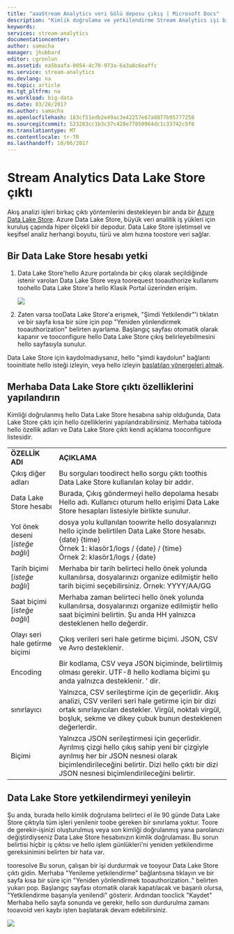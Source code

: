 ```yaml
---
title: "aaaStream Analytics veri Gölü deposu çıkış | Microsoft Docs"
description: "Kimlik doğrulama ve yetkilendirme Stream Analytics işi bir Azure Data Lake Store'da ve yapılandırma"
keywords: 
services: stream-analytics
documentationcenter: 
author: samacha
manager: jhubbard
editor: cgronlun
ms.assetid: ea5baafa-0054-4c70-973a-6a3a8c6eaffc
ms.service: stream-analytics
ms.devlang: na
ms.topic: article
ms.tgt_pltfrm: na
ms.workload: big-data
ms.date: 03/28/2017
ms.author: samacha
ms.openlocfilehash: 183cf51edb2e49ac3e42257e67a8077b95777258
ms.sourcegitcommit: 523283cc1b3c37c428e77850964dc1c33742c5f0
ms.translationtype: MT
ms.contentlocale: tr-TR
ms.lasthandoff: 10/06/2017
---
```

# <a name="stream-analytics-data-lake-store-output"></a>Stream Analytics Data Lake Store çıktı
Akış analizi işleri birkaç çıktı yöntemlerini destekleyen bir anda bir [Azure Data Lake Store](https://azure.microsoft.com/services/data-lake-store/). Azure Data Lake Store, büyük veri analitik iş yükleri için kuruluş çapında hiper ölçekli bir depodur. Data Lake Store işletimsel ve keşifsel analiz herhangi boyutu, türü ve alım hızına toostore veri sağlar.

## <a name="authorize-a-data-lake-store-account"></a>Bir Data Lake Store hesabı yetki
1. Data Lake Store'hello Azure portalında bir çıkış olarak seçildiğinde istenir varolan Data Lake Store veya toorequest tooauthorize kullanımı toohello Data Lake Store'a hello Klasik Portal üzerinden erişim.
   
   ![](media/stream-analytics-data-lake-output/stream-analytics-data-lake-output-authorization.png)  
   
2. Zaten varsa tooData Lake Store'a erişmek, "Şimdi Yetkilendir"'i tıklatın ve bir sayfa kısa bir süre için pop "Yeniden yönlendirmek tooauthorization" belirten ayarlama. Başlangıç sayfası otomatik olarak kapanır ve tooconfigure hello Data Lake Store çıkış belirleyebilmesini hello sayfasıyla sunulur.

Data Lake Store için kaydolmadıysanız, hello "şimdi kaydolun" bağlantı tooinitiate hello isteği izleyin, veya hello izleyin [başlatılan yönergeleri almak](../data-lake-store/data-lake-store-get-started-portal.md).

## <a name="configure-hello-data-lake-store-output-properties"></a>Merhaba Data Lake Store çıktı özelliklerini yapılandırın
Kimliği doğrulanmış hello Data Lake Store hesabına sahip olduğunda, Data Lake Store çıktı için hello özelliklerini yapılandırabilirsiniz. Merhaba tabloda hello özellik adları ve Data Lake Store çıktı kendi açıklama tooconfigure listesidir.

<table>
<tbody>
<tr>
<td><B>ÖZELLİK ADI</B></td>
<td><B>AÇIKLAMA</B></td>
</tr>
<tr>
<td>Çıkış diğer adları</td>
<td>Bu sorguları toodirect hello sorgu çıktı toothis Data Lake Store kullanılan kolay bir addır.</td>
</tr>
<tr>
<td>Data Lake Store hesabı</td>
<td>Burada, Çıkış göndermeyi hello depolama hesabı Hello adı. Kullanıcı oturum hello erişimi Data Lake Store hesapları listesiyle birlikte sunulur.</td>
</tr>
<tr>
<td>Yol önek deseni [<I>isteğe bağlı</I>]</td>
<td>dosya yolu kullanılan toowrite hello dosyalarınızı hello içinde belirtilen Data Lake Store hesabı. <BR>{date} {time}<BR>Örnek 1: klasör1/logs / {date} / {time}<BR>Örnek 2: klasör1/logs / {date}</td>
</tr>
<tr>
<td>Tarih biçimi [<I>isteğe bağlı</I>]</td>
<td>Merhaba bir tarih belirteci hello önek yolunda kullanılırsa, dosyalarınızı organize edilmiştir hello tarih biçimi seçebilirsiniz. Örnek: YYYY/AA/GG</td>
</tr>
<tr>
<td>Saat biçimi [<I>isteğe bağlı</I>]</td>
<td>Merhaba zaman belirteci hello önek yolunda kullanılırsa, dosyalarınızı organize edilmiştir hello saat biçimini belirtin. Şu anda HH yalnızca desteklenen hello değerdir.</td>
</tr>
<tr>
<td>Olayı seri hale getirme biçimi</td>
<td>Çıkış verileri seri hale getirme biçimi. JSON, CSV ve Avro desteklenir.</td>
</tr>
<tr>
<td>Encoding</td>
<td>Bir kodlama, CSV veya JSON biçiminde, belirtilmiş olması gerekir. UTF-8 hello kodlama biçimi şu anda yalnızca desteklenir. ' dir.</td>
</tr>
<tr>
<td>sınırlayıcı</td>
<td>Yalnızca, CSV serileştirme için de geçerlidir. Akış analizi, CSV verileri seri hale getirme için bir dizi ortak sınırlayıcıları destekler. Virgül, noktalı virgül, boşluk, sekme ve dikey çubuk bunun desteklenen değerlerdir.</td>
</tr>
<tr>
<td>Biçimi</td>
<td>Yalnızca JSON serileştirmesi için geçerlidir. Ayrılmış çizgi hello çıkış sahip yeni bir çizgiyle ayrılmış her bir JSON nesnesi olarak biçimlendirileceğini belirtir. Dizi hello çıktı bir dizi JSON nesnesi biçimlendirileceğini belirtir.</td>
</tr>
</tbody>
</table>

## <a name="renew-data-lake-store-authorization"></a>Data Lake Store yetkilendirmeyi yenileyin
Şu anda, burada hello kimlik doğrulama belirteci el ile 90 günde Data Lake Store çıktıyla tüm işleri yenilenir toobe gereken bir sınırlama yoktur. Toore de gerekir-işinizi oluşturulmuş veya son kimliği doğrulanmış yana parolanızı değiştirdiyseniz Data Lake Store hesabınızın kimlik doğrulaması. Bu sorun belirtisi hiçbir iş çıktısı ve hello işlem günlükleri'ni yeniden yetkilendirme gereksinimini belirten bir hata var.

tooresolve Bu sorun, çalışan bir işi durdurmak ve tooyour Data Lake Store çıktı gidin. Merhaba "Yenileme yetkilendirme" bağlantısına tıklayın ve bir sayfa kısa bir süre için "Yeniden yönlendirmek tooauthorization.." belirten yukarı pop. Başlangıç sayfası otomatik olarak kapatılacak ve başarılı olursa, "Yetkilendirme başarıyla yenilendi" gösterir. Ardından tooclick "Kaydet" Merhaba hello sayfa sonunda ve gerekir, hello son durdurulma zamanı tooavoid veri kaybı işten başlatarak devam edebilirsiniz.

![](media/stream-analytics-data-lake-output/stream-analytics-data-lake-output-renew-authorization.png)


